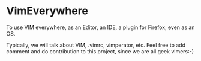 VimEverywhere
=============

To use VIM everywhere, as an Editor, an IDE, a plugin for Firefox, even as an OS.

Typically, we will talk about VIM, .vimrc, vimperator, etc. Feel free to add comment and do contribution to this project,
since we are all geek vimers:-)
